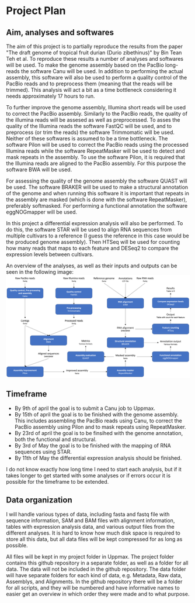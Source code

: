 # Project Plan
## Aim, analyses and softwares
The aim of this project is to partially reproduce the results from the paper "The draft genome of tropical fruit durian (Durio zibethinus)" by Bin Tean Teh et al. To reproduce these results a number of analyses and softwares will be used. To make the genome assembly based on the PacBio long-reads the software Canu will be used. In addition to performing the actual assembly, this software will also be used to perform a quality control of the PacBio reads and to preprocess them (meaning that the reads will be trimmed). This analysis will act a bit as a time bottleneck considering it needs approximately 17 hours to run. 

To further improve the genome assembly, Illumina short reads will be used to correct the PacBio assembly. Similarly to the PacBio reads, the quality of the illumina reads will be assesed as well as preprocessed. To asses the quality of the Illumina reads the software FastQC will be used, and to preprocess (or trim the reads) the software Trimmomatic will be used. Neither of these softwares is assumed to be a time bottleneck. The software Pilon will be used to correct the PacBio reads using the processed Illumina reads while the software RepeatMasker will be used to detect and mask repeats in the assembly. To use the software Pilon, it is required that the Illumina reads are aligned to the PacBio assembly. For this purpose the software BWA will be used.

For assessing the quality of the genome assembly the software QUAST will be used. The software BRAKER will be used to make a structural annotation of the genome and when running this software it is important that repeats in the assembly are masked (which is done with the software RepeatMasker), preferably softmasked. For performing a functional annotation the software eggNOGmapper will be used.   

In this project a differential expression analysis will also be performed. To do this, the software STAR will be used to align RNA sequences from multiple cultivars to a reference (I guess the reference in this case would be the produced genome assembly). Then HTSeq will be used for counting how many reads that maps to each feature and DESeq2 to compare the expression levels between cultivars. 

An overview of the analyses, as well as their inputs and outputs can be seen in the following image:
![alt text](https://github.com/albinlundin/DurianGenomeAnalysis/blob/main/images/ProjectPlan.png "Project plan")

## Timeframe
* By 9th of april the goal is to submit a Canu job to Uppmax. 
* By 15th of april the goal is to be finished with the genome assembly. This includes assembling the PacBio reads using Canu, to correct the PacBio assembly using Pilon and to mask repeats using RepeatMasker. 
* By 23rd of april the goal is to be finsihed with the genome annotation, both the functional and structural. 
* By 3rd of May the goal is to be finished with the mapping of RNA sequences using STAR.
* By 11th of May the differential expression analysis should be finished.

I do not know exactly how long time I need to start each analysis, but if it takes longer to get started with some analyses or if errors occur it is possible for the timeframe to be extended. 

## Data organization
I will handle various types of data, including fasta and fastq file with sequence information, SAM and BAM files with alignment information, tables with expression analysis data, and various output files from the different analyses. It is hard to know how much disk space is required to store all this data, but all data files will be kept compressed for as long as possible.

All files will be kept in my project folder in Uppmax. The project folder contains this github repository in a separate folder, as well as a folder for all data. The data will not be included in the github repository. The data folder will have separate folders for each kind of data, e.g. Metadata, Raw data, Assemblys, and Alignments. In the github repository there will be a folder for all scripts, and they will be numbered and have informative names to easier get an overview in which order they were made and to what purpose.

